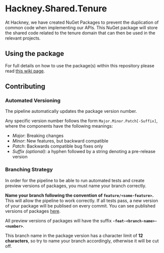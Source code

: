 # Hackney.Shared.Tenure
At Hackney, we have created NuGet Packages to prevent the duplication of common code when implementing our APIs.
This NuGet package will store the shared code related to the tenure domain that can then be used in the relevant projects.

## Using the package
For full details on how to use the package(s) within this repository please read 
[this wiki page](https://github.com/LBHackney-IT/lbh-core/wiki/Using-the-package(s)-from-the-Hackney.Core-repository).

## Contributing

### Automated Versioning
The pipeline automatically updates the package version number.

Any specific version number follows the form `Major.Minor.Patch[-Suffix]`, where the components have the following meanings:

* *Major*: Breaking changes
* *Minor*: New features, but backward compatible
* *Patch*: Backwards compatible bug fixes only
* *Suffix (optional)*: a hyphen followed by a string denoting a pre-release version

### Branching Strategy

In order for the pipeline to be able to run automated tests and create preview versions of packages, you must name your branch correctly.

**Name your branch following the convention of `feature/<some-feature>`.** This will allow the pipeline to work correctly. 
If all tests pass, a new version of your package will be publised on every commit. You can see published versions of packages [here](https://github.com/orgs/LBHackney-IT/packages?repo_name=housing-search-shared).

All preview versions of packages will have the suffix **`-feat-<branch-name>-<number>`**.

This branch name in the package version has a character limit of **12 characters**, so try to name your branch accordingly, otherwise it will be cut off.